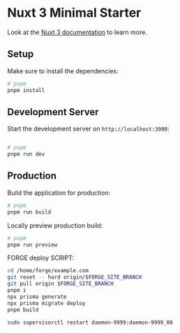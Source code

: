 # Nuxt 3 Minimal Starter

Look at the [Nuxt 3 documentation](https://nuxt.com/docs/getting-started/introduction) to learn more.

## Setup

Make sure to install the dependencies:

```bash
# pnpm
pnpm install
```

## Development Server

Start the development server on `http://localhost:3000`:

```bash

# pnpm
pnpm run dev
```

## Production

Build the application for production:

```bash
# pnpm
pnpm run build
```

Locally preview production build:

```bash
# pnpm
pnpm run preview

```

FORGE deploy SCRIPT:

```bash
cd /home/forge/example.com
git reset -- hard origin/$FORGE_SITE_BRANCH
git pull origin $FORGE_SITE_BRANCH
pnpm i
npx prisma generate
npx prisma migrate deploy
pnpm build 

sudo supervisorctl restart daemon-9999:daemon-9999_00
```